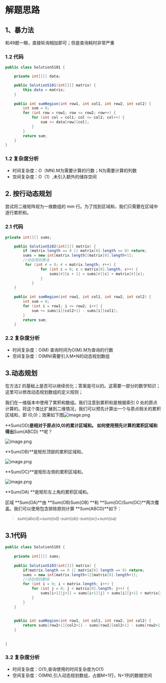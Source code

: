 # 解题思路

## 1、暴力法

和49题一眼，直接轮询相加即可；但是查询耗时非常严重

### 1.2 代码

```java
public class Solution5101 {

	private int[][] data;

    public Solution5101(int[][] matrix) {
        this.data = matrix;
    }
    
    public int sumRegion(int row1, int col1, int row2, int col2) {
        int sum = 0;
		for (int row = row1; row <= row2; row++) {
			for (int col = col1; col <= col2; col++) {
				sum += data[row][col];
			}
		}
		return sum;
    }
}
```

### 1.2 复杂度分析

* 时间复杂度：O（MN).M为需要计算的行数；N为需要计算的列数
* 空间复杂度：O（1）,未引入额外的储存空间



## 2. 按行动态规划

尝试将二维矩阵视为一维数组的 m*m* 行。为了找到区域和，我们只需要在区域中逐行累积和。

### 2.1 代码

```java
private int[][] sums;

	public Solution5102(int[][] matrix) {
		if (matrix.length == 0 || matrix[0].length == 0) return;
		sums = new int[matrix.length][matrix[0].length+1];
		//动态规划算法
		 for (int r = 0; r < matrix.length; r++) {
		        for (int c = 0; c < matrix[0].length; c++) {
		        	sums[r][c + 1] = sums[r][c] + matrix[r][c];
		        }
		    }
	}
	
	public int sumRegion(int row1, int col1, int row2, int col2) {
		int sum = 0;
		for (int i = row1; i <= row2; i++) {
			sum += sums[i][col2+1] - sums[i][col1];
		}
		return sum;
	}
```

### 2.2 复杂度分析

* 时间复杂度：O(M) 查询时间为O(M).M为查询的行数
* 空间复杂度：O(MN)需要引入M*N的动态规划数组

## 3.动态规划

在方法2 的基础上是否可以继续优化；答案是可以的。这需要一部分的数学知识；这里可以修改动态规划数组的定义规则；

我们在一维版本中使用了累积和数组。我们注意到累积和是根据索引 0 处的原点计算的。将这个类比扩展到二维情况，我们可以预先计算出一个与原点相关的累积区域和，即 (0,0)；效果如下图![image.png](https://pic.leetcode-cn.com/dca167f68285ff2353eb3c186792098aaf866459958af0bf0dbe8c82602e2fa0-image.png)

**Sum(OD)**是相对于原点(0,0)的累计区域和。
如何使用预先计算的累积区域和得出**Sum(ABCD) **呢？

![image.png](https://pic.leetcode-cn.com/d4ad28b52f13edcc7fa09517e2f425d9b4dfbaaad7b56a9ec0b1e7e97e8e0888-image.png)

**Sum(OB)**是矩形顶部的累积区域和。

![image.png](https://pic.leetcode-cn.com/da44239ca4e857d4d1974f449a3f283a3863403d5ce677f86bd61fb63b34ac04-image.png)

**Sum(OC)**是矩形左侧的累积区域和。

![image.png](https://pic.leetcode-cn.com/227db43a25fb52ddccbc07c09afdc66ea60f97f8d636bbdaf68f167005bf6f75-image.png)

**Sum(OA) **是矩形左上角的累积区域和。

区域 **Sum(OA)**由 **Sum(OB)Sum(OB) **和 **Sum(OC)Sum(OC)**两次覆盖。我们可以使用包含排除原则计算 **Sum(ABCD)**如下：

>  sum(abcd)=sum(od)-sum(ob)-sum(oc)+sum(oa)

## 3.1代码

```java
public class Solution5103 {
	
	private int[][] sums;
	
	public Solution5103(int[][] matrix) {
		if(matrix.length == 0 || matrix[0].length == 0) return;
		sums = new int[matrix.length+1][matrix[0].length+1];
		//动态规划数组
		for (int i = 0; i < matrix.length; i++) {
			for (int j = 0; j < matrix[0].length; j++) {
				sums[i+1][j+1] = sums[i+1][j] + sums[i][j+1] + matrix[i][j] - sums[i][j];
			}
		}
	}
	 
	
	public int sumRegion(int row1, int col1, int row2, int col2) {
		return sums[row2+1][col2+1] - sums[row1][col2+1] - sums[row2+1][col1] + sums[row1][col1];			
	}
	
	
}
```

### 3.2 复杂度分析

* 时间复杂度：O(1),查询使用的时间复杂度为O(1)
* 空间复杂度：O(MN),引入动态规划数组，占据M+1行，N+1列的数据空间